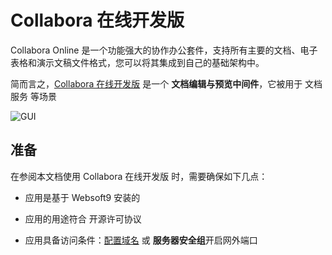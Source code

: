 # Collabora 在线开发版

Collabora Online 是一个功能强大的协作办公套件，支持所有主要的文档、电子表格和演示文稿文件格式，您可以将其集成到自己的基础架构中。

简而言之，[Collabora 在线开发版](https://collaboraonline.github.io/) 是一个 **文档编辑与预览中间件**，它被用于 文档服务  等场景


![GUI](https://libs.websoft9.com/Websoft9/DocsPicture/zh/collabora/collabora-gui-websoft9.png)


## 准备

在参阅本文档使用 Collabora 在线开发版 时，需要确保如下几点：

- 应用是基于 Websoft9 安装的

- 应用的用途符合 [](https://opensource.org/licenses/MPL-2.0) 开源许可协议

- 应用具备访问条件：[配置域名](./guide/appsetdomain) 或 **服务器安全组**开启网外端口